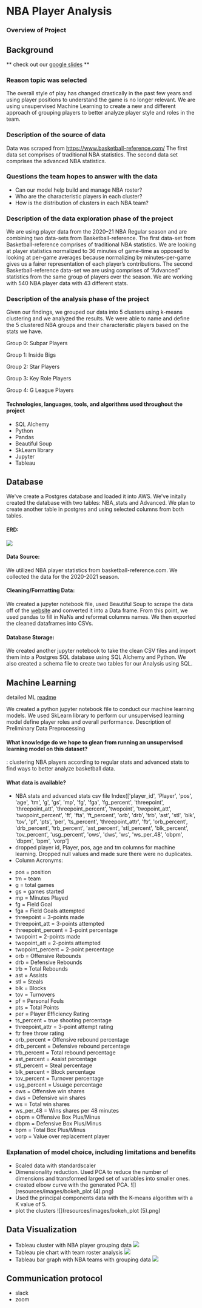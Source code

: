 # NBA Player Analysis

### Overview of Project

## Background 
** check out our [google slides](https://docs.google.com/presentation/d/15AfPDk4v5dHxUoYU41ij-PVReolKnboE7pnida1XuS4/edit?usp=sharing) **

### Reason topic was selected
The overall style of play has  changed drastically in the past few years and using player positions to understand the game is no longer relevant. We are using unsupervised Machine Learning to create a new and different approach of grouping players to better analyze player style and roles in the team.

### Description of the source of data
Data was scraped from https://www.basketball-reference.com/
The first data set comprises of traditional NBA statistics.
The second data set comprises the advanced NBA statistics.


### Questions the team hopes to answer with the data
- Can our model help build and manage NBA roster?
- Who are the characteristic players in each cluster?
- How is the distribution of clusters in each NBA team?


### Description of the data exploration phase of the project
We are using player data from the 2020–21 NBA Regular season and are combining two data-sets from Basketball-reference. The first data-set from Basketball-reference comprises of traditional NBA statistics. We are looking at player statistics normalized to 36 minutes of game-time as opposed to looking at per-game averages because normalizing by minutes-per-game gives us a fairer representation of each player’s contributions. The second Basketball-reference data-set we are using comprises of “Advanced” statistics from the same group of players over the season. We are working with 540 NBA player data with 43 different stats.

### Description of the analysis phase of the project
Given our findings, we grouped our data into 5 clusters using k-means clustering and we analyzed the results. We were able to name and define the 5 clustered NBA groups and their characteristic players based on the stats we have. 

Group 0: Subpar Players 

Group 1: Inside Bigs 

Group 2: Star Players 

Group 3: Key Role Players

Group 4: G League Players
 

#### Technologies, languages, tools, and algorithms used throughout the project
- SQL Alchemy
- Python
- Pandas
- Beautiful Soup
- SkLearn library
- Jupyter 
- Tableau


## Database
We've create a Postgres database and loaded it into AWS. We've initally created the database with two tables: NBA_stats and Advanced. We plan to create another table in postgres and using selected columns from both tables.
#### ERD:
![](https://i.imgur.com/gVhyn80.png)

#### Data Source: 
We utilized NBA player statistics from basketball-reference.com. We collected the data for the 2020-2021 season.
#### Cleaning/Formatting Data: 
We created a jupyter notebook file, used Beautiful Soup to scrape the data off of the [website](https://basketball-reference.com) and converted it into a Data frame. From this point, we used pandas to fill in NaNs and reformat columns names. We then exported the cleaned dataframes into CSVs.
#### Database Storage: 
We created another jupyter notebook to take the clean CSV files and import them into a Postgres SQL database using SQL Alchemy and Python. We also created a schema file to create two tables for our Analysis using SQL.

## Machine Learning
detailed ML  [readme](https://github.com/irameowlee/player_analysis/blob/machinelearning_branch/README.md)

We created a python jupyter notebook file to conduct our machine learning models. We used SkLearn library to perform our unsupervised learning model define player roles and overall performance.
Description of Preliminary Data Preprocessing


#### What knowledge do we hope to glean from running an unsupervised learning model on this dataset? 
: clustering NBA players according to regular stats and advanced stats to find ways to better analyze basketball data.

#### What data is available? 
- NBA stats and advanced stats csv file
 Index(['player_id', 'Player', 'pos', 'age', 'tm', 'g', 'gs', 'mp', 'fg', 'fga', 'fg_percent', 'threepoint', 'threepoint_att', 'threepoint_percent', 'twopoint', 'twopoint_att', 'twopoint_percent', 'ft', 'fta', 'ft_percent', 'orb', 'drb', 'trb', 'ast', 'stl', 'blk', 'tov', 'pf', 'pts', 'per', 'ts_percent', 'threepoint_attr', 'ftr', 'orb_percent', 'drb_percent', 'trb_percent', 'ast_percent', 'stl_percent', 'blk_percent', 'tov_percent', 'usg_percent', 'ows', 'dws', 'ws', 'ws_per_48', 'obpm', 'dbpm', 'bpm', 'vorp']
- dropped player id, Player, pos, age and tm columns for machine learning. Dropped null values and made sure there were no duplicates.
- Column Acronyms:
* pos = position
* tm = team
* g = total games
* gs = games started
* mp = Minutes Played
* fg = Field Goal
* fga = Field Goals attempted
* threepoint = 3-points made
* threepoint_att = 3-points attempted
* threepoint_percent = 3-point percentage
* twopoint = 2-points made
* twopoint_att = 2-points attempted
* twopoint_percent = 2-point percentage
* orb = Offensive Rebounds
* drb = Defensive Rebounds
* trb = Total Rebounds
* ast = Assists
* stl = Steals
* blk = Blocks
* tov = Turnovers
* pf = Personal Fouls
* pts = Total Points
* per = Player Efficiency Rating
* ts_percent = true shooting percentage
* threepoint_attr = 3-point attempt rating    
* ftr free throw rating
* orb_percent = Offensive rebound percentage
* drb_percent = Defensive rebound percentage
* trb_percent = Total rebound percentage
* ast_percent = Assist percentage    
* stl_percent = Steal percentage
* blk_percent = Block percentage
* tov_percent = Turnover percentage
* usg_percent = Usuage percentage          
* ows = Offensive win shares
* dws = Defensive win shares
* ws = Total win shares    
* ws_per_48 = Wins shares per 48 minutes         
* obpm = Offensive Box Plus/Minus
* dbpm = Defensive Box Plus/Minus    
* bpm = Total Box Plus/Minus    
* vorp = Value over replacement player

### Explanation of model choice, including limitations and benefits

- Scaled data with standardscaler
- Dimensionality reduction. Used PCA to reduce the number of dimensions and transformed larged set of variables into smaller ones.
- created elbow curve with the generated PCA. 
![](resources/images/bokeh_plot (4).png)
- Used the principal components data with the K-means algorithm with a K value of 5.
- plot the clusters
![](resources/images/bokeh_plot (5).png)

## Data Visualization
- Tableau cluster with NBA player grouping data
![](resources/images/Analysis.png)
- Tableau pie chart with team roster analysis
![](resources/images/pie_analysis.png)
- Tableau bar graph with NBA teams with grouping data
![](resources/images/bar_analysis.png)


## Communication protocol 
* slack
* zoom